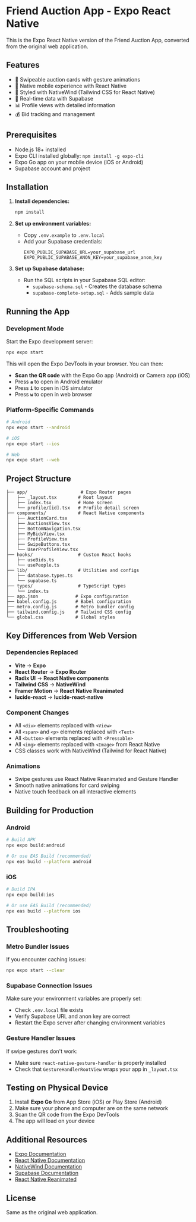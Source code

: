 # Friend Auction App - Expo React Native

This is the Expo React Native version of the Friend Auction App, converted from the original web application.

## Features

- 🎯 Swipeable auction cards with gesture animations
- 📱 Native mobile experience with React Native
- 🎨 Styled with NativeWind (Tailwind CSS for React Native)
- 🔄 Real-time data with Supabase
- 📊 Profile views with detailed information
- 💰 Bid tracking and management

## Prerequisites

- Node.js 18+ installed
- Expo CLI installed globally: `npm install -g expo-cli`
- Expo Go app on your mobile device (iOS or Android)
- Supabase account and project

## Installation

1. **Install dependencies:**
   ```bash
   npm install
   ```

2. **Set up environment variables:**
   - Copy `.env.example` to `.env.local`
   - Add your Supabase credentials:
     ```
     EXPO_PUBLIC_SUPABASE_URL=your_supabase_url
     EXPO_PUBLIC_SUPABASE_ANON_KEY=your_supabase_anon_key
     ```

3. **Set up Supabase database:**
   - Run the SQL scripts in your Supabase SQL editor:
     - `supabase-schema.sql` - Creates the database schema
     - `supabase-complete-setup.sql` - Adds sample data

## Running the App

### Development Mode

Start the Expo development server:

```bash
npx expo start
```

This will open the Expo DevTools in your browser. You can then:

- **Scan the QR code** with the Expo Go app (Android) or Camera app (iOS)
- Press **`a`** to open in Android emulator
- Press **`i`** to open in iOS simulator
- Press **`w`** to open in web browser

### Platform-Specific Commands

```bash
# Android
npx expo start --android

# iOS
npx expo start --ios

# Web
npx expo start --web
```

## Project Structure

```
├── app/                    # Expo Router pages
│   ├── _layout.tsx        # Root layout
│   ├── index.tsx          # Home screen
│   └── profile/[id].tsx   # Profile detail screen
├── components/            # React Native components
│   ├── AuctionCard.tsx
│   ├── AuctionsView.tsx
│   ├── BottomNavigation.tsx
│   ├── MyBidsView.tsx
│   ├── ProfileView.tsx
│   ├── SwipeButtons.tsx
│   └── UserProfileView.tsx
├── hooks/                 # Custom React hooks
│   ├── useBids.ts
│   └── usePeople.ts
├── lib/                   # Utilities and configs
│   ├── database.types.ts
│   └── supabase.ts
├── types/                 # TypeScript types
│   └── index.ts
├── app.json              # Expo configuration
├── babel.config.js       # Babel configuration
├── metro.config.js       # Metro bundler config
├── tailwind.config.js    # Tailwind CSS config
└── global.css            # Global styles
```

## Key Differences from Web Version

### Dependencies Replaced

- **Vite** → **Expo**
- **React Router** → **Expo Router**
- **Radix UI** → **React Native components**
- **Tailwind CSS** → **NativeWind**
- **Framer Motion** → **React Native Reanimated**
- **lucide-react** → **lucide-react-native**

### Component Changes

- All `<div>` elements replaced with `<View>`
- All `<span>` and `<p>` elements replaced with `<Text>`
- All `<button>` elements replaced with `<Pressable>`
- All `<img>` elements replaced with `<Image>` from React Native
- CSS classes work with NativeWind (Tailwind for React Native)

### Animations

- Swipe gestures use React Native Reanimated and Gesture Handler
- Smooth native animations for card swiping
- Native touch feedback on all interactive elements

## Building for Production

### Android

```bash
# Build APK
npx expo build:android

# Or use EAS Build (recommended)
npx eas build --platform android
```

### iOS

```bash
# Build IPA
npx expo build:ios

# Or use EAS Build (recommended)
npx eas build --platform ios
```

## Troubleshooting

### Metro Bundler Issues

If you encounter caching issues:

```bash
npx expo start --clear
```

### Supabase Connection Issues

Make sure your environment variables are properly set:
- Check `.env.local` file exists
- Verify Supabase URL and anon key are correct
- Restart the Expo server after changing environment variables

### Gesture Handler Issues

If swipe gestures don't work:
- Make sure `react-native-gesture-handler` is properly installed
- Check that `GestureHandlerRootView` wraps your app in `_layout.tsx`

## Testing on Physical Device

1. Install **Expo Go** from App Store (iOS) or Play Store (Android)
2. Make sure your phone and computer are on the same network
3. Scan the QR code from the Expo DevTools
4. The app will load on your device

## Additional Resources

- [Expo Documentation](https://docs.expo.dev/)
- [React Native Documentation](https://reactnative.dev/)
- [NativeWind Documentation](https://www.nativewind.dev/)
- [Supabase Documentation](https://supabase.com/docs)
- [React Native Reanimated](https://docs.swmansion.com/react-native-reanimated/)

## License

Same as the original web application.
